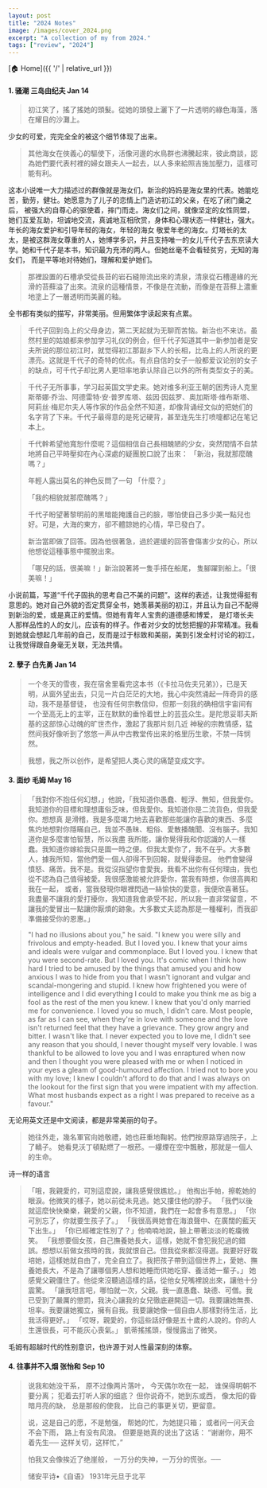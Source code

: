 ```yaml
---
layout: post
title: "2024 Notes"
image: /images/cover_2024.png
excerpt: "A collection of my from 2024."
tags: ["review", "2024"]
---
```


[🏠 Home]({{ '/' | relative_url }})

#### 1. 骚潮 三岛由纪夫 Jan 14 
> 初江笑了，搖了搖她的頭髮。從她的頭發上灑下了一片透明的綠色海藻，落在耀目的沙灘上。

少女的可爱，完完全全的被这个细节体现了出来。

> 其他海女在俠義心的驅使下，活像河邊的水鳥群也沸騰起來，彼此商談，認為她們要代表村裡的婦女跟夫人一起去，以人多來給照吉施加壓力，這樣可能有利。

这本小说唯一大力描述过的群像就是海女们，新治的妈妈是海女里的代表。她能吃苦，勤劳，健壮。她愿意为了儿子的恋情上门造访初江的父亲，在吃了闭门羹之后，
被强大的自尊心的驱使着，摔门而走。海女们之间，就像坚定的女性同盟，她们互爱互助，坦诚地交流，真诚地互相欣赏，身体和心理状态一样健壮，强大。年长的海女爱护和引导年轻的海女，年轻的海女
敬爱年老的海女。灯塔长的太太，是被这群海女尊重的人，她博学多识，并且支持唯一的女儿千代子去东京读大学。她和千代子是本书，知识最为充沛的两人。但她丝毫不会看轻贫穷，无知的海女们，
而是平等地对待她们，理解和爱护她们。


> 那裡設置的石槽承受從長苔的岩石縫隙流出來的清泉，清泉從石槽邊緣的光滑的苔蘚溢了出來。流泉的這種情景，不像是在流動，而像是在苔蘚上濃重地塗上了一層透明而美麗的釉。

全书都有类似的描写，非常美丽。但用繁体字读起来有点累。

> 千代子回到岛上的父母身边，第二天起就为无聊而苦恼。新治也不来访。虽然村里的姑娘都来参加学习礼仪的例会，但千代子知道其中一新参加者是安夫所说的那位初江时，就觉得初江那副乡下人的长相，比岛上的人所说的更漂亮。这就是千代子的奇特的优点。有点自信的女子一般都爱议论别的女子的缺点，可千代子却比男人更坦率地承认除自己以外的所有类型女子的美。

> 千代子无所事事，学习起英国文学史来。她对维多利亚王朝的困秀诗人克里斯蒂娜·乔治、阿德雷特·安·普罗库塔、兹因·因兹罗、奥加斯塔·维布斯塔、阿莉丝·梅尼尔夫人等作家的作品全然不知道，却像背诵经文似的把她们的名字背了下来。千代子最得意的是死记硬背，甚至连先生打喷嚏都记在笔记本上。

> 千代幹希望他寬恕什麼呢？這個相信自己長相醜陋的少女，突然間情不自禁地將自己平時壓抑在內心深處的疑團脫口說了出來： 「新治，我就那麼醜嗎？」
> 
>  年輕人露出莫名的神色反問了一句 「什麼？」
> 
> 「我的相貌就那麼醜嗎？」
> 
>  千代子盼望著黎明前的黑暗能掩護自己的臉，哪怕使自己多少美一點兒也好。可是，大海的東方，卻不體諒她的心情，早已發白了。 
>   
>   新治當即做了回答。因為他很著急，過於遲缓的回答會傷害少女的心，所以他想從這種事態中擺脫出來。
> 
>  「哪兒的話，很美嘛！」新治說著將一隻手搭在船尾， 隻腳躍到船上。「很美嘛！」

小说前篇，写道“千代子固执的思考自己不美的问题”。这样的表述，让我觉得挺有意思的。她对自己外貌的否定贯穿全书，她羡慕美丽的初江，并且认为自己不配得到新治的爱，或是真正的爱情。但她有青年人宝贵的道德感和博爱，
是灯塔长夫人那样品性的人的女儿，应该有的样子。作者对少女的忧愁把握的非常精准。我看到她就会想起几年前的自己，反而是过于标致和美丽，美到引发全村讨论的初江，让我觉得跟自身毫无关联，无法共情。


#### 2. 孽子 白先勇 Jan 14
> 一个冬天的雪夜，我在宿舍里看完这本书（《卡拉马佐夫兄弟》），已是天明，从窗外望出去，只见一片白茫茫的大地，我心中突然涌起一阵奇异的感动，我不是基督徒，
也没有任何宗教信仰，但那一刻我的确相信宇宙间有一个至高无上的主宰，正在默默的垂怜着世上的芸芸众生。是陀思妥耶夫斯基的这部惊心动魄的旷世杰作，激起了我那片刻几近
神秘的宗教情感，猛然间我好像听到了悠悠一声从中古教堂传出来的格里历生歌，不禁一阵悯然。
> 
> 我想，我之所以创作，是希望把人类心灵的痛楚变成文字。

#### 3. 面纱 毛姆 May 16
>「我對你不抱任何幻想，」他說，「我知道你愚蠢、輕浮、無知，但我愛你。我知道你的目標和理想庸俗乏味，但我愛你。我知道你是二流貨色，但我愛你。想想真
是滑稽，我是多麼竭力地去喜歡那些能讓你喜歡的東西、多麼焦灼地想對你隱瞞自己，我並不愚昧、粗俗、愛散播醜聞、沒有腦子。我知道你是多麼害怕智慧，所以我盡
> 我所能，讓你覺得我和你認識的人一樣蠢。我知道你嫁給我只是圖一時之便。但我太愛你了，我不在乎。大多數人，據我所知，當他們愛一個人卻得不到回報，就覺得委屈。
他們會變得憤怒、痛苦。我不是。我從沒指望你會愛我，我看不出你有任何理由，我也從不認為自己值得被愛。我很感激能被允許愛你，當我有時想，你很高興和我在一起，
> 或者，當我發現你眼裡閃過一絲愉快的愛意，我便欣喜著狂。我盡量不讓我的愛打擾你，我知道我會承受不起，所以我一直非常留意，不讓我的愛冒出一點讓你厭煩的跡象。大多數丈夫認為那是一種權利，而我卻準備接受你的恩惠。」


> "I had no illusions about you," he said. "I knew you were silly and frivolous and empty-headed. But I loved you. I knew that your aims and ideals were vulgar and commonplace. 
> But I loved you. I knew that you were second-rate. But I loved you. It's comic when I think how hard I tried to be amused by the things that amused you and how anxious I was to hide from you 
> that I wasn't ignorant and vulgar and scandal-mongering and stupid. I knew how frightened you were of intelligence and I did everything I could to make you think me as big a fool as the rest of the 
> men you knew. I knew that you'd only married me for convenience. I loved you so much, I didn't care. Most people, as far as I can see, when they're in love with someone and the love isn't returned 
> feel that they have a grievance. They grow angry and bitter. I wasn't like that. I never expected you to love me, I didn't see any reason that you should, I never thought myself very lovable. I was thankful 
> to be allowed to love you and I was enraptured when now and then I thought you were pleased with me or when I noticed in your eyes a gleam of good-humoured affection. I tried not to bore you with my love; I knew I couldn't afford to do that and I was always on the lookout for the first sign that you were impatient with my affection. What most husbands expect as a right I was prepared to receive as a favour."

无论用英文还是中文阅读，都是非常美丽的句子。

> 她往外走，幾名軍官向她敬禮，她也莊重地鞠躬。他們按原路穿過院子，上了轎子。 她看見沃丁頓點燃了一根菸。一縷煙在空中飄散，那就是一個人的生命。

诗一样的语言

> 「哦，我親愛的，可別這麼說，讓我感覺很尷尬。」 
> 他掏出手帕，擦乾她的眼淚。他微笑的樣子，她以前從未見過。她又摟住他的脖子。 
> 「我們以後就這麼快快樂樂，親愛的父親，你不知道，我們在一起會多有意思。」
> 「你可別忘了，你就要生孩子了。」 
> 「我很高興她會在海浪聲中、在廣闊的藍天下出生。」
> 「你已經確定性別了？」他喃喃地說，臉上帶著淡淡的乾癟微笑。 
> 「我想要個女孩，自己撫養她長大，這樣，她就不會犯我犯過的錯誤。想想以前做女孩時的我，我就恨自己。但我從來都沒得選。我要好好栽培她，這樣她就自由了，完全自立了。我把孩子帶到這個世界上，愛她、撫養她長大，不是為了讓哪個男人想和她睡而供她吃穿、養活她一輩子。」 
>  她感覺父親僵住了。他從來沒聽過這樣的話，從他女兒嘴裡說出來，讓他十分震驚。 
> 「讓我坦言吧，哪怕就一次，父親。我一直愚蠢、缺德、可僧。我已受到了嚴厲的懲罰，我決心讓我的女兒徹底避開這一切。我要讓她無畏、坦率。我要讓她獨立，擁有自我。我要讓她像一個自由人那樣對待生活，比我活得更好。」 
> 「哎呀，親愛的，你這些話好像是五十歲的人說的。你的人生還很長，可不能灰心喪氣。」 
> 凱蒂搖搖頭，慢慢露出了微笑。

毛姆有超越时代的性别意识，也许源于对人性最深刻的体察。

#### 4. 往事并不入烟 张怡和 Sep 10
>说我和她没干系，
>原不过像两片落叶，
>今天偶尔吹在一起，
>谁保得明朝不要分离；
>犯着去打听人家的细底？
>但你说奇不，她到东或西，
>像太阳的昏暗月亮的缺，
>总是那般的使我，
>比自己的事更关切，更留意。
>
>说，这是自己的愿，不是勉强，
>帮她的忙，为她提只箱；
>或者问一问天会不会下雨，
>路上有没有风浪。
>但要是她真的说出了这话：
>“谢谢你，用不着先生──
>这样关切，这样忙，”
>
>怕我又会像挨近了绝崖般，
>一万分的失神，一万分的慌张。──
>
>储安平诗•《自语》
>1931年元旦于北平


